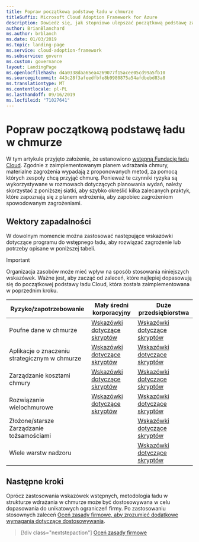 ```yaml
---
title: Popraw początkową podstawę ładu w chmurze
titleSuffix: Microsoft Cloud Adoption Framework for Azure
description: Dowiedz się, jak stopniowo ulepszać początkową podstawę zarządzania chmurą.
author: BrianBlanchard
ms.author: brblanch
ms.date: 01/03/2019
ms.topic: landing-page
ms.service: cloud-adoption-framework
ms.subservice: govern
ms.custom: governance
layout: LandingPage
ms.openlocfilehash: d4a0338daa65ea4269077f15acee05cd99a5fb10
ms.sourcegitcommit: 443c28f3afeedfbfe8b9980875a54afdbebd83a8
ms.translationtype: MT
ms.contentlocale: pl-PL
ms.lasthandoff: 09/16/2019
ms.locfileid: "71027641"
---
```

# <a name="improve-your-initial-cloud-governance-foundation"></a>Popraw początkową podstawę ładu w chmurze

W tym artykule przyjęto założenie, że ustanowiono [wstępną Fundację ładu Cloud](./initial-foundation.md). Zgodnie z zaimplementowanym planem wdrażania chmury, materialne zagrożenia wypadają z proponowanych metod, za pomocą których zespoły chcą przyjąć chmurę. Ponieważ te czynniki ryzyka są wykorzystywane w rozmowach dotyczących planowania wydań, należy skorzystać z poniższej siatki, aby szybko określić kilka zalecanych praktyk, które zapoznają się z planem wdrożenia, aby zapobiec zagrożeniom spowodowanym zagrożeniami.

## <a name="maturity-vectors"></a>Wektory zapadalności

W dowolnym momencie można zastosować następujące wskazówki dotyczące programu do wstępnego ładu, aby rozwiązać zagrożenie lub potrzeby opisane w poniższej tabeli.

> [!IMPORTANT]
> Organizacja zasobów może mieć wpływ na sposób stosowania niniejszych wskazówek. Ważne jest, aby zacząć od zaleceń, które najlepiej dopasowują się do początkowej podstawy ładu Cloud, która została zaimplementowana w poprzednim kroku.

|Ryzyko/zapotrzebowanie | Mały średni korporacyjny | Duże przedsiębiorstwa |
|---|---|---|
|Poufne dane w chmurze|[Wskazówki dotyczące skryptów](./guides/standard/security-baseline-improvement.md)|[Wskazówki dotyczące skryptów](./guides/complex/security-baseline-improvement.md)|
|Aplikacje o znaczeniu strategicznym w chmurze|[Wskazówki dotyczące skryptów](./guides/standard/resource-consistency-improvement.md)|[Wskazówki dotyczące skryptów](./guides/complex/resource-consistency-improvement.md)|
|Zarządzanie kosztami chmury|[Wskazówki dotyczące skryptów](./guides/standard/cost-management-improvement.md)|[Wskazówki dotyczące skryptów](./guides/complex/cost-management-improvement.md)|
|Rozwiązanie wielochmurowe|[Wskazówki dotyczące skryptów](./guides/standard/multicloud-improvement.md)|[Wskazówki dotyczące skryptów](./guides/complex/multicloud-improvement.md)|
|Złożone/starsze Zarządzanie tożsamościami|         |[Wskazówki dotyczące skryptów](./guides/complex/identity-baseline-improvement.md)|
|Wiele warstw nadzoru|         |[Wskazówki dotyczące skryptów](./guides/complex/multiple-layers-of-governance.md)|

## <a name="next-steps"></a>Następne kroki

Oprócz zastosowania wskazówek wstępnych, metodologia ładu w strukturze wdrażania w chmurze może być dostosowywana w celu dopasowania do unikatowych ograniczeń firmy. Po zastosowaniu stosownych zaleceń [Oceń zasady firmowe, aby zrozumieć dodatkowe wymagania dotyczące dostosowywania](./corporate-policy.md).

> [!div class="nextstepaction"]
> [Oceń zasady firmowe](./corporate-policy.md)
